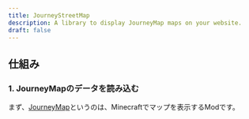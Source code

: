 ```yaml
---
title: JourneyStreetMap
description: A library to display JourneyMap maps on your website.
draft: false
---
```

## 仕組み

### 1. JourneyMapのデータを読み込む
まず、[JourneyMap](https://www.curseforge.com/minecraft/mc-mods/journeymap)というのは、Minecraftでマップを表示するModです。
